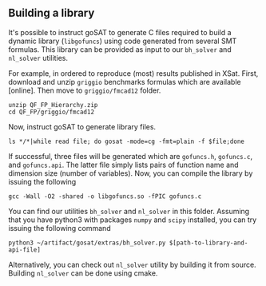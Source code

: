 
## Building a library ##
It's possible to instruct goSAT to generate C files required to build a dynamic library (`libgofuncs`)
using code generated from several SMT formulas. This library can be provided as input to our `bh_solver`
and `nl_solver` utilities. 

For example, in ordered to reproduce (most) results published in XSat. First, download and unzip `griggio` benchmarks formulas which are available [online]. Then
move to `griggio/fmcad12` folder.

```shell
unzip QF_FP_Hierarchy.zip
cd QF_FP/griggio/fmcad12
```
Now, instruct goSAT to generate library files.

```shell
ls */*|while read file; do gosat -mode=cg -fmt=plain -f $file;done
```
If successful, three files will be generated which are `gofuncs.h`, `gofuncs.c`, and
`gofuncs.api`. The latter file simply lists pairs of function name and dimension size
(number of variables). Now, you can compile the library by issuing the following

```shell
gcc -Wall -O2 -shared -o libgofuncs.so -fPIC gofuncs.c
```

You can find our utilities `bh_solver` and `nl_solver` in this folder. 
Assuming that you have python3 with packages `numpy` and `scipy` installed, you 
can try issuing the following command

```shell
python3 ~/artifact/gosat/extras/bh_solver.py $[path-to-library-and-api-file]
```

Alternatively, you can check out `nl_solver` utility by building it from source. Building `nl_solver` can be
done using cmake.
